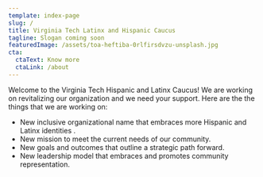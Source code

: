 ```yaml
---
template: index-page
slug: /
title: Virginia Tech Latinx and Hispanic Caucus
tagline: Slogan coming soon
featuredImage: /assets/toa-heftiba-0rlfirsdvzu-unsplash.jpg
cta:
  ctaText: Know more
  ctaLink: /about
---
```


Welcome to the Virginia Tech Hispanic and Latinx Caucus! We are working on revitalizing our organization and we need your support. Here are the the things that we are working on:

- New inclusive organizational name that embraces more Hispanic and Latinx identities .
- New mission to meet the current needs of our community.
- New goals and outcomes that outline a strategic path forward.
- New leadership model that embraces and promotes community representation.
